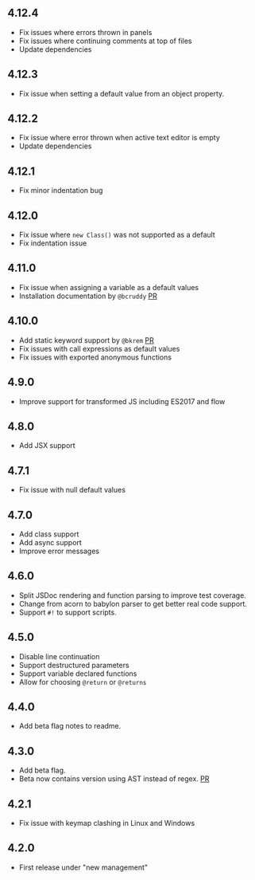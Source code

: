 ## 4.12.4
- Fix issues where errors thrown in panels
- Fix issues where continuing comments at top of files
- Update dependencies

## 4.12.3
- Fix issue when setting a default value from an object property.

## 4.12.2
- Fix issue where error thrown when active text editor is empty
- Update dependencies

## 4.12.1
- Fix minor indentation bug

## 4.12.0
- Fix issue where `new Class()` was not supported as a default
- Fix indentation issue

## 4.11.0
- Fix issue when assigning a variable as a default values
- Installation documentation by `@bcruddy` [PR](https://github.com/tgandrews/atom-easy-jsdoc/pull/49)

## 4.10.0
- Add static keyword support by `@bkrem` [PR](https://github.com/tgandrews/atom-easy-jsdoc/pull/46)
- Fix issues with call expressions as default values
- Fix issues with exported anonymous functions

## 4.9.0
- Improve support for transformed JS including ES2017 and flow

## 4.8.0
- Add JSX support

## 4.7.1
- Fix issue with null default values

## 4.7.0
- Add class support
- Add async support
- Improve error messages

## 4.6.0
- Split JSDoc rendering and function parsing to improve test coverage.
- Change from acorn to babylon parser to get better real code support.
- Support `#!` to support scripts.

## 4.5.0
- Disable line continuation
- Support destructured parameters
- Support variable declared functions
- Allow for choosing `@return` or `@returns`

## 4.4.0
- Add beta flag notes to readme.

## 4.3.0
- Add beta flag.
- Beta now contains version using AST instead of regex. [PR](https://github.com/tgandrews/atom-easy-jsdoc/pull/12)

## 4.2.1
- Fix issue with keymap clashing in Linux and Windows

## 4.2.0
- First release under "new management"

